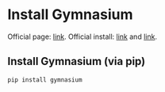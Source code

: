 # Install Gymnasium

Official page: [link](https://gymnasium.farama.org).
Official install: [link](https://github.com/openai/gym#installation) and [link](https://gym.openai.com/docs/#installation).

## Install Gymnasium (via pip)

```bash
pip install gymnasium
```
